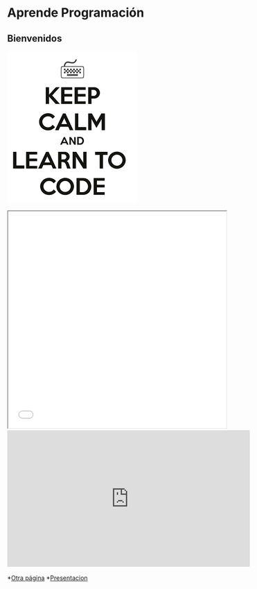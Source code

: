 # Aprende Programación

## Bienvenidos

![](./imagenes/learn-how-to-code.png)

<iframe width="100%" height="500" src="./imagenes/globeMeteors.html"></iframe>

<iframe width="560" height="315" src="https://www.youtube.com/embed/rL8X2mlNHPM" frameborder="0" allow="accelerometer; autoplay; encrypted-media; gyroscope; picture-in-picture" allowfullscreen></iframe>

*[Otra página](https://profcduquetec.github.io/Instruccional/docs/otrapagina.md)
*[Presentacion](https://profcduquetec.github.io/Instruccional/docs/presentacion.html)
